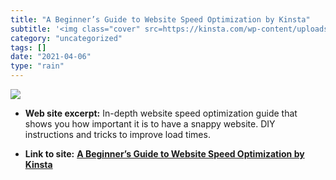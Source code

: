 ```yaml
---
title: "A Beginner’s Guide to Website Speed Optimization by Kinsta"
subtitle: '<img class="cover" src=https://kinsta.com/wp-content/uploads/2016/03/website-page-speed-optimization...'
category: "uncategorized"
tags: []
date: "2021-04-06"
type: "rain"
---
```

<img class="cover" src=https://kinsta.com/wp-content/uploads/2016/03/website-page-speed-optimization.png>



* **Web site excerpt:** In-depth website speed optimization guide that shows you how important it is to have a snappy website. DIY instructions and tricks to improve load times.

* **Link to site:** **[A Beginner’s Guide to Website Speed Optimization by Kinsta](https://kinsta.com/learn/page-speed)**